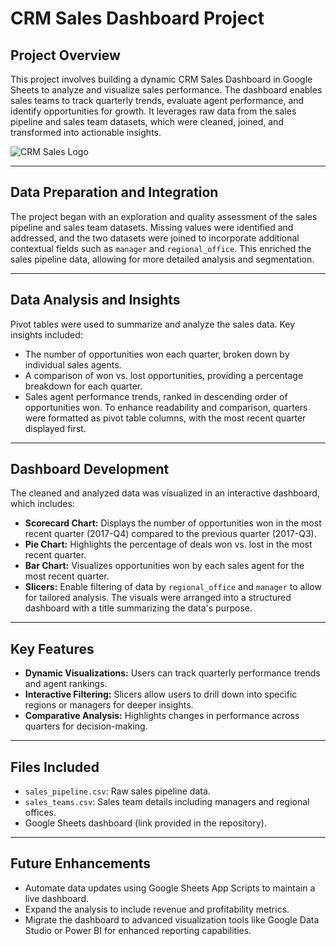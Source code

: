 # CRM Sales Dashboard Project

## Project Overview
This project involves building a dynamic CRM Sales Dashboard in Google Sheets to analyze and visualize sales performance. The dashboard enables sales teams to track quarterly trends, evaluate agent performance, and identify opportunities for growth. It leverages raw data from the sales pipeline and sales team datasets, which were cleaned, joined, and transformed into actionable insights.

![CRM Sales Logo](https://github.com/TetianaBovanenko/CRM_Sales_GoogleSheets/blob/main/CRM%20Sales%20Dashboard.png?raw=true)

---

## Data Preparation and Integration
The project began with an exploration and quality assessment of the sales pipeline and sales team datasets. Missing values were identified and addressed, and the two datasets were joined to incorporate additional contextual fields such as `manager` and `regional_office`. This enriched the sales pipeline data, allowing for more detailed analysis and segmentation.

---

## Data Analysis and Insights
Pivot tables were used to summarize and analyze the sales data. Key insights included:
- The number of opportunities won each quarter, broken down by individual sales agents.
- A comparison of won vs. lost opportunities, providing a percentage breakdown for each quarter.
- Sales agent performance trends, ranked in descending order of opportunities won.
To enhance readability and comparison, quarters were formatted as pivot table columns, with the most recent quarter displayed first.

---

## Dashboard Development
The cleaned and analyzed data was visualized in an interactive dashboard, which includes:
- **Scorecard Chart:** Displays the number of opportunities won in the most recent quarter (2017-Q4) compared to the previous quarter (2017-Q3).
- **Pie Chart:** Highlights the percentage of deals won vs. lost in the most recent quarter.
- **Bar Chart:** Visualizes opportunities won by each sales agent for the most recent quarter.
- **Slicers:** Enable filtering of data by `regional_office` and `manager` to allow for tailored analysis.
The visuals were arranged into a structured dashboard with a title summarizing the data's purpose.

---

## Key Features
- **Dynamic Visualizations:** Users can track quarterly performance trends and agent rankings.
- **Interactive Filtering:** Slicers allow users to drill down into specific regions or managers for deeper insights.
- **Comparative Analysis:** Highlights changes in performance across quarters for decision-making.

---

## Files Included
- `sales_pipeline.csv`: Raw sales pipeline data.
- `sales_teams.csv`: Sales team details including managers and regional offices.
- Google Sheets dashboard (link provided in the repository).

---

## Future Enhancements
- Automate data updates using Google Sheets App Scripts to maintain a live dashboard.
- Expand the analysis to include revenue and profitability metrics.
- Migrate the dashboard to advanced visualization tools like Google Data Studio or Power BI for enhanced reporting capabilities.
